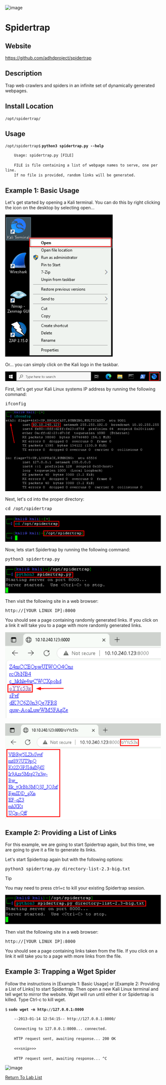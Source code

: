 ![image](https://github.com/user-attachments/assets/068fae26-6e8f-402f-ad69-63a4e6a1f59e)

Spidertrap
==========

Website
-------

<https://github.com/adhdproject/spidertrap>

Description
-----------

Trap web crawlers and spiders in an infinite set of dynamically
generated webpages.

Install Location
----------------

`/opt/spidertrap/`

Usage
-----

`/opt/spidertrap$` **`python3 spidertrap.py --help`**

        Usage: spidertrap.py [FILE]

        FILE is file containing a list of webpage names to serve, one per line.
        If no file is provided, random links will be generated.


Example 1: Basic Usage
----------------------

Let's get started by opening a Kali terminal. 
You can do this by right clicking the icon on the desktop by selecting open...

![](/IntroClassFiles/Tools/IntroClass/Spidertrap/OpeningKaliInstance.png)

Or... you can simply click on the Kali logo in the taskbar.

![](/IntroClassFiles/Tools/IntroClass/Spidertrap/TaskbarKaliIcon.png)

First, let's get your Kali Linux systems IP address by running the following command:

<pre>ifconfig</pre>

![](/IntroClassFiles/Tools/IntroClass/Spidertrap/ifconfig.png)

Next, let's cd into the proper directory:

<pre>cd /opt/spidertrap</pre>

![](/IntroClassFiles/Tools/IntroClass/Spidertrap/cdoptspidertrap.png)

Now, lets start Spidertrap by running the following command:

<pre>python3 spidertrap.py</pre>

![](/IntroClassFiles/Tools/IntroClass/Spidertrap/startspidertrap.png)

Then visit the following site in a web browser:
<pre>http://[YOUR_LINUX_IP]:8000</pre> 

You should see a page containing randomly generated links. If you click on a link it will take you to a page with more randomly generated links.

![](/IntroClassFiles/Tools/IntroClass/Spidertrap/links.png)

![](/IntroClassFiles/Tools/IntroClass/Spidertrap/morelinks.png)

Example 2: Providing a List of Links
------------------------------------


For this example, we are going to start Spidertrap again, but this time, we are going to give it a file to generate its links.

Let's start Spidertrap again but with the following options:

<pre>python3 spidertrap.py directory-list-2.3-big.txt</pre>

>[!TIP]
>
>You may need to press ctrl+c to kill your existing Spidertrap session.

![](/IntroClassFiles/Tools/IntroClass/Spidertrap/startwithoptions.png)

Then visit the following site in a web browser:

<pre>http://[YOUR_LINUX_IP]:8000</pre>
 
You should see a page containing links taken from the file. If you click on a link it will take you to a page with more links from the file.



Example 3: Trapping a Wget Spider
---------------------------------

Follow the instructions in [Example 1: Basic Usage] or
[Example 2: Providing a List of Links] to start Spidertrap. Then
open a new Kali Linux terminal and tell wget to mirror the website. Wget will run
until either it or Spidertrap is killed. Type Ctrl-c to kill wget.

`$` **`sudo wget -m http://127.0.0.1:8000`**

        --2013-01-14 12:54:15-- http://127.0.0.1:8000/

        Connecting to 127.0.0.1:8000... connected.

        HTTP request sent, awaiting response... 200 OK

        <<<snip>>>

        HTTP request sent, awaiting response... ^C


![image](https://github.com/user-attachments/assets/8369ef4c-1298-4321-a4b2-40a94cd2de16)


[Return To Lab List](https://github.com/strandjs/IntroLabs/blob/master/IntroClassFiles/navigation.md)


